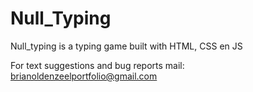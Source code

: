 # Null_Typing

Null_typing is a typing game built with HTML, CSS en JS

For text suggestions and bug reports mail: brianoldenzeelportfolio@gmail.com
